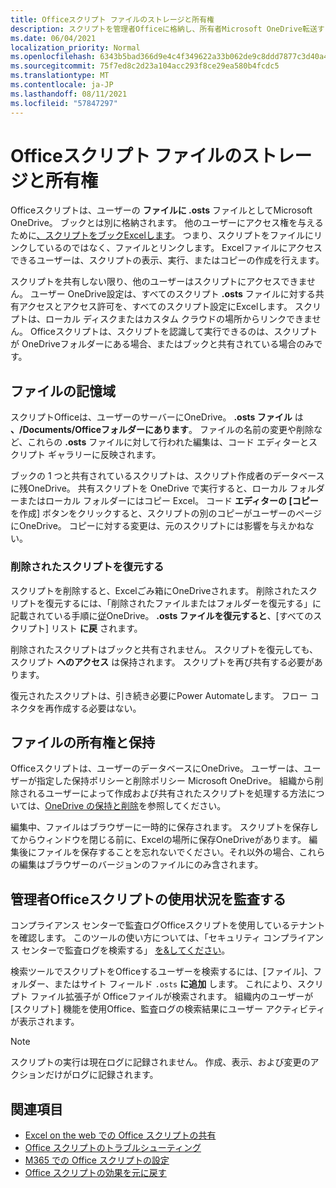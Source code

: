```yaml
---
title: Officeスクリプト ファイルのストレージと所有権
description: スクリプトを管理者Officeに格納し、所有者Microsoft OneDrive転送する方法に関する情報。
ms.date: 06/04/2021
localization_priority: Normal
ms.openlocfilehash: 6343b5bad366d9e4c4f349622a33b062de9c8ddd7877c3d40a49635d6aaef9cf
ms.sourcegitcommit: 75f7ed8c2d23a104acc293f8ce29ea580b4fcdc5
ms.translationtype: MT
ms.contentlocale: ja-JP
ms.lasthandoff: 08/11/2021
ms.locfileid: "57847297"
---
```

# <a name="office-scripts-file-storage-and-ownership"></a>Officeスクリプト ファイルのストレージと所有権

Officeスクリプトは、ユーザーの **ファイルに .osts** ファイルとしてMicrosoft OneDrive。 ブックとは別に格納されます。 他のユーザーにアクセス権を与えるために[、スクリプトをブックExcelします](excel.md#sharing-scripts)。 つまり、スクリプトをファイルにリンクしているのではなく、ファイルとリンクします。 Excelファイルにアクセスできるユーザーは、スクリプトの表示、実行、またはコピーの作成を行えます。

スクリプトを共有しない限り、他のユーザーはスクリプトにアクセスできません。 ユーザー OneDrive設定は、すべてのスクリプト **.osts** ファイルに対する共有アクセスとアクセス許可を、すべてのスクリプト設定にExcelします。 スクリプトは、ローカル ディスクまたはカスタム クラウドの場所からリンクできません。 Officeスクリプトは、スクリプトを認識して実行できるのは、スクリプトが OneDriveフォルダーにある場合、またはブックと共有されている場合のみです。

## <a name="file-storage"></a>ファイルの記憶域

スクリプトOfficeは、ユーザーのサーバーにOneDrive。 **.osts ファイル** は **、/Documents/Officeフォルダーにあります**。 ファイルの名前の変更や削除など、これらの **.osts** ファイルに対して行われた編集は、コード エディターとスクリプト ギャラリーに反映されます。

ブックの 1 つと共有されているスクリプトは、スクリプト作成者のデータベースに残OneDrive。 共有スクリプトを OneDrive で実行すると、ローカル フォルダーまたはローカル フォルダーにはコピー Excel。 コード **エディターの [コピー** を作成] ボタンをクリックすると、スクリプトの別のコピーがユーザーのページにOneDrive。 コピーに対する変更は、元のスクリプトには影響を与えかねない。

### <a name="restore-deleted-scripts"></a>削除されたスクリプトを復元する

スクリプトを削除すると、Excelごみ箱にOneDriveされます。 削除されたスクリプトを復元するには、「削除されたファイルまたはフォルダーを復元する」に記載されている手順に[従](https://support.microsoft.com/office/restore-deleted-files-or-folders-in-onedrive-949ada80-0026-4db3-a953-c99083e6a84f)OneDrive。 **.osts ファイルを復元すると**、[すべてのスクリプト] リスト **に戻** されます。

削除されたスクリプトはブックと共有されません。 スクリプトを復元しても、スクリプト **へのアクセス** は保持されます。 スクリプトを再び共有する必要があります。

復元されたスクリプトは、引き続き必要にPower Automateします。 フロー コネクタを再作成する必要はない。

## <a name="file-ownership-and-retention"></a>ファイルの所有権と保持

Officeスクリプトは、ユーザーのデータベースにOneDrive。 ユーザーは、ユーザーが指定した保持ポリシーと削除ポリシー Microsoft OneDrive。 組織から削除されるユーザーによって作成および共有されたスクリプトを処理する方法については、[OneDrive の保持と削除](/onedrive/retention-and-deletion)を参照してください。

編集中、ファイルはブラウザーに一時的に保存されます。 スクリプトを保存してからウィンドウを閉じる前に、Excelの場所に保存OneDriveがあります。 編集後にファイルを保存することを忘れないでください。それ以外の場合、これらの編集はブラウザーのバージョンのファイルにのみ含されます。

## <a name="audit-office-scripts-usage-at-the-admin-level"></a>管理者Officeスクリプトの使用状況を監査する

コンプライアンス センターで監査ログOfficeスクリプトを使用しているテナントを確認します。 このツールの使い方については、「セキュリティ コンプライアンス センターで監査ログを検索する」 [を&してください](/microsoft-365/compliance/search-the-audit-log-in-security-and-compliance?view=o365-worldwide&preserve-view=true#search-the-audit-log)。

検索ツールでスクリプトをOfficeするユーザーを検索するには、[ファイル]、フォルダー、またはサイト フィールド `.osts` **に追加** します。 これにより、スクリプト ファイル拡張子が Officeファイルが検索されます。 組織内のユーザーが [スクリプト] 機能を使用Office、監査ログの検索結果にユーザー アクティビティが表示されます。

> [!NOTE]
> スクリプトの実行は現在ログに記録されません。 作成、表示、および変更のアクションだけがログに記録されます。

## <a name="see-also"></a>関連項目

- [Excel on the web での Office スクリプトの共有](https://support.microsoft.com/office/sharing-office-scripts-in-excel-for-the-web-226eddbc-3a44-4540-acfe-fccda3d1122b)
- [Office スクリプトのトラブルシューティング](../testing/troubleshooting.md)
- [M365 での Office スクリプトの設定](https://support.office.com/article/office-scripts-settings-in-m365-19d3c51a-6ca2-40ab-978d-60fa49554dcf)
- [Office スクリプトの効果を元に戻す](../testing/undo.md)
